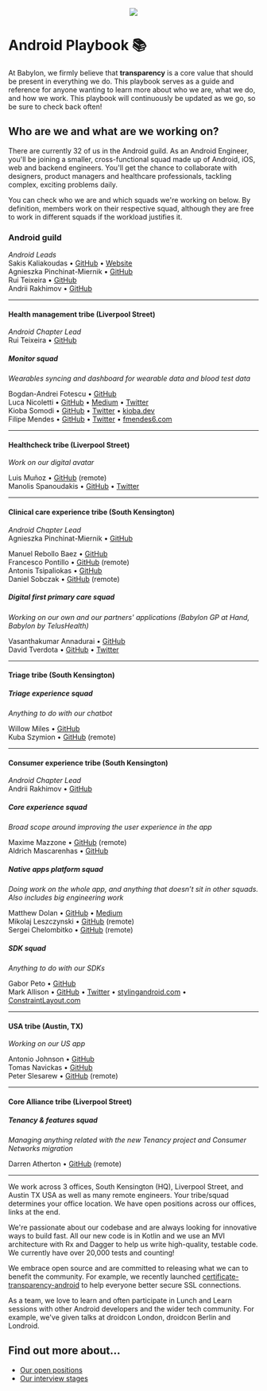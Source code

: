 <p align="center">
<img src="logo.png">
</p>


Android Playbook 📚
==================================

At Babylon, we firmly believe that **transparency** is a core value that should
be present in everything we do. This playbook serves as a guide and reference
for anyone wanting to learn more about who we are, what we do, and how we work.
This playbook will continuously be updated as we go, so be sure to check back
often!

## Who are we and what are we working on?

There are currently 32 of us in the Android guild. As an Android Engineer,
you'll be joining a smaller, cross-functional squad made up of Android, iOS,
web and backend engineers. You'll get the chance to collaborate with designers,
product managers and healthcare professionals, tackling complex, exciting
problems daily.

You can check who we are and which squads we're working on below. By definition,
members work on their respective squad, although they are free to work in
different squads if the workload justifies it.

### Android guild

*Android Leads*  
Sakis Kaliakoudas • [GitHub](https://github.com/athkalia) • [Website](http://www.sakiskaliakoudas.com)  
Agnieszka Pinchinat-Miernik • [GitHub](https://github.com/alpm)  
Rui Teixeira  • [GitHub](https://github.com/takecare)  
Andrii Rakhimov  • [GitHub](https://github.com/ar-g)  

---

#### Health management tribe (Liverpool Street)

*Android Chapter Lead*  
Rui Teixeira  • [GitHub](https://github.com/takecare)

##### Monitor squad

*Wearables syncing and dashboard for wearable data and blood test data*

Bogdan-Andrei Fotescu • [GitHub](https://github.com/rakatan)  
Luca Nicoletti • [GitHub](https://github.com/lnicolet) • [Medium](https://medium.com/@luca.nicolett) • [Twitter](https://twitter.com/luca_nicolett)   
Kioba Somodi • [GitHub](https://github.com/kioba) • [Twitter](https://twitter.com/kiobaa) • [kioba.dev](https://kioba.dev)    
Filipe Mendes • [GitHub](https://github.com/fmendes6) • [Twitter](https://twitter.com/fmendes6) • [fmendes6.com](http://fmendes6.com)


---

#### Healthcheck tribe (Liverpool Street)

*Work on our digital avatar*

Luis Muñoz • [GitHub](https://github.com/luismunyoz) (remote)   
Manolis Spanoudakis • [GitHub](https://github.com/cyfer) • [Twitter](https://twitter.com/manolosigma)  

---

#### Clinical care experience tribe (South Kensington)

*Android Chapter Lead*  
Agnieszka Pinchinat-Miernik • [GitHub](https://github.com/alpm)  

Manuel Rebollo Baez • [GitHub](https://github.com/mrebollob)  
Francesco Pontillo • [GitHub](https://github.com/frapontillo) (remote)  
Antonis Tsipaliokas • [GitHub](https://github.com/kokeroulis)  
Daniel Sobczak • [GitHub](https://github.com/DanielSobczak) (remote)  

##### Digital first primary care squad

*Working on our own and our partners' applications (Babylon GP at Hand, Babylon by TelusHealth)*

Vasanthakumar Annadurai • [GitHub](https://github.com/apvasanth03)   
David Tverdota • [GitHub](https://github.com/The-Shader) •
[Twitter](https://twitter.com/Spartan_Dev)

---

#### Triage tribe (South Kensington)

##### Triage experience squad

*Anything to do with our chatbot*

Willow Miles • [GitHub](https://github.com/JEKMiles)   
Kuba Szymion • [GitHub](https://github.com/kubaBabylon) (remote)  

---

#### Consumer experience tribe (South Kensington)

*Android Chapter Lead*  
Andrii Rakhimov • [GitHub](https://github.com/ar-g)

##### Core experience squad

*Broad scope around improving the user experience in the app*

Maxime Mazzone • [GitHub](https://github.com/mazzonem) (remote)    
Aldrich Mascarenhas • [GitHub](https://github.com/AldrichMascarenhas)

##### Native apps platform squad

*Doing work on the whole app, and anything that doesn’t sit in other squads.
Also includes big engineering work*

Matthew Dolan • [GitHub](https://github.com/mattmook) •
[Medium](https://medium.com/@appmattus)  
Mikolaj Leszczynski • [GitHub](https://github.com/Rosomack) (remote)   
Sergei Chelombitko • [GitHub](https://github.com/technoir42) (remote)

##### SDK squad

*Anything to do with our SDKs*

Gabor Peto • [GitHub](https://github.com/GaborPeto)   
Mark Allison • [GitHub](https://github.com/StylingAndroid) •
[Twitter](https://twitter.com/MarkIAllison) •
[stylingandroid.com](https://blog.stylingandroid.com) •
[ConstraintLayout.com](https://constraintlayout.com/) 

---

#### USA tribe (Austin, TX)

*Working on our US app*

Antonio Johnson • [GitHub](https://github.com/aj-65)  
Tomas Navickas • [GitHub](https://github.com/iTomkinas)   
Peter Slesarew • [GitHub](https://github.com/sliskiCode) (remote)

---

#### Core Alliance tribe (Liverpool Street)

##### Tenancy & features squad

*Managing anything related with the new Tenancy project and Consumer Networks migration*

Darren Atherton • [GitHub](https://github.com/DarrenAtherton49) (remote)

---

We work across 3 offices, South Kensington (HQ), Liverpool Street, and
Austin TX USA as well as many remote engineers. Your tribe/squad determines your
office location. We have open positions across our offices, links at the end.

We're passionate about our codebase and are always looking for innovative ways
to build fast. All our new code is in Kotlin and we use an MVI architecture with
Rx and Dagger to help us write high-quality, testable code. We currently have
over 20,000 tests and counting!

We embrace open source and are committed to releasing what we can to benefit the
community. For example, we recently launched
[certificate-transparency-android](https://github.com/babylonhealth/certificate-transparency-android/)
to help everyone better secure SSL connections.

As a team, we love to learn and often participate in Lunch and Learn sessions
with other Android developers and the wider tech community. For example, we've
given talks at droidcon London, droidcon Berlin and Londroid.

## Find out more about...

- [Our open positions](/recruitment/positions/open_positions.md)
- [Our interview stages](/recruitment/interview_stages.md)
